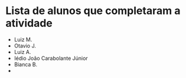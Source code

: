 # Lista de alunos que completaram a atividade
* Luiz M.
* Otavio  J.
* Luiz A.
* Iédio João Carabolante Júnior 
* Bianca B. 
*
